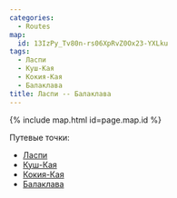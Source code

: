 ```yaml
---
categories: 
  - Routes
map:
  id: 13IzPy_Tv80n-rs06XpRvZ0Ox23-YXLku
tags:
  - Ласпи
  - Куш-Кая
  - Кокия-Кая
  - Балаклава
title: Ласпи -- Балаклава
---
```


{% include map.html id=page.map.id %}

Путевые точки:

- [Ласпи](toponyms/ласпи.md)
- [Куш-Кая](toponyms/куш-кая.md)
- [Кокия-Кая](toponyms/кокия-кая.md)
- [Балаклава](toponyms/балаклава.md)
